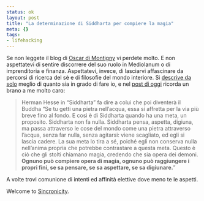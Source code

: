 ```yaml
--- 
status: ok
layout: post
title: "La determinazione di Siddharta per compiere la magia"
meta: {}
tags: 
- lifehacking
---
```


Se non leggete il blog di [Oscar di Montigny][1] vi perdete molto. E non aspettatevi di sentire discorrere del suo ruolo in Mediolanum o di imprenditoria e finanza. Aspettatevi, invece, di lasciarvi affascinare da percorsi di ricerca del sè e di filosofie del mondo interiore. Si [descrive da solo][2] meglio di quanto sia in grado di fare io, e nel [post di oggi][2] ricorda un brano a me molto caro:  
  
> Herman Hesse in “Siddharta” fa dire a colui che poi diventerà il Buddha “Se tu getti una pietra nell’acqua, essa si affretta per la via più breve fino al fondo. E così è di Siddharta quando ha una meta, un proposito. Siddharta non fa nulla. Siddharta pensa, aspetta, digiuna, ma passa attraverso le cose del mondo come una pietra attraverso l’acqua, senza far nulla, senza agitarsi: viene scagliato, ed egli si lascia cadere. La sua meta lo tira a sé, poiché egli non conserva nulla nell’anima propria che potrebbe contrastare a questa meta. Questo è ciò che gli stolti chiamano magia, credendo che sia opera dei demoni. **Ognuno può compiere opera di magia, ognuno può raggiungere i propri fini, se sa pensare, se sa aspettare, se sa digiunare.**”  
  
A volte trovi comunione di intenti ed affinità elettive dove meno te le aspetti.  

Welcome to [Sincronicity][3].

[1]: http://www.oscardimontigny.it/la-cura-12-la-strategia-della-paura.html
[2]: http://www.oscardimontigny.it/oscar_di_montigny
[3]: http://it.wikipedia.org/wiki/Sincronicit%C3%A0